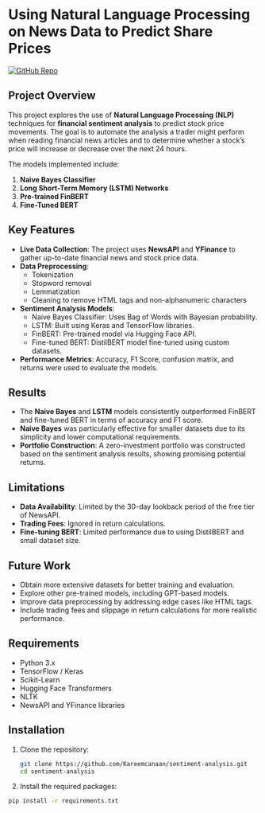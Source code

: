# Using Natural Language Processing on News Data to Predict Share Prices

[![GitHub Repo](https://img.shields.io/badge/GitHub-Repository-blue)](https://github.com/Kareemcanaan/sentiment-analysis)

## Project Overview
This project explores the use of **Natural Language Processing (NLP)** techniques for **financial sentiment analysis** to predict stock price movements. The goal is to automate the analysis a trader might perform when reading financial news articles and to determine whether a stock’s price will increase or decrease over the next 24 hours.

The models implemented include:
1. **Naive Bayes Classifier**
2. **Long Short-Term Memory (LSTM) Networks**
3. **Pre-trained FinBERT**
4. **Fine-Tuned BERT**

## Key Features
- **Live Data Collection**: The project uses **NewsAPI** and **YFinance** to gather up-to-date financial news and stock price data.
- **Data Preprocessing**: 
  - Tokenization
  - Stopword removal
  - Lemmatization
  - Cleaning to remove HTML tags and non-alphanumeric characters
- **Sentiment Analysis Models**:
  - Naive Bayes Classifier: Uses Bag of Words with Bayesian probability.
  - LSTM: Built using Keras and TensorFlow libraries.
  - FinBERT: Pre-trained model via Hugging Face API.
  - Fine-tuned BERT: DistilBERT model fine-tuned using custom datasets.
- **Performance Metrics**: Accuracy, F1 Score, confusion matrix, and returns were used to evaluate the models.
  
## Results
- The **Naive Bayes** and **LSTM** models consistently outperformed FinBERT and fine-tuned BERT in terms of accuracy and F1 score.
- **Naive Bayes** was particularly effective for smaller datasets due to its simplicity and lower computational requirements.
- **Portfolio Construction**: A zero-investment portfolio was constructed based on the sentiment analysis results, showing promising potential returns.

## Limitations
- **Data Availability**: Limited by the 30-day lookback period of the free tier of NewsAPI.
- **Trading Fees**: Ignored in return calculations.
- **Fine-tuning BERT**: Limited performance due to using DistilBERT and small dataset size.
  
## Future Work
- Obtain more extensive datasets for better training and evaluation.
- Explore other pre-trained models, including GPT-based models.
- Improve data preprocessing by addressing edge cases like HTML tags.
- Include trading fees and slippage in return calculations for more realistic performance.

## Requirements
- Python 3.x
- TensorFlow / Keras
- Scikit-Learn
- Hugging Face Transformers
- NLTK
- NewsAPI and YFinance libraries

## Installation
1. Clone the repository:
   ```bash
   git clone https://github.com/Kareemcanaan/sentiment-analysis.git
   cd sentiment-analysis
2. Install the required packages:
  ```bash
pip install -r requirements.txt
